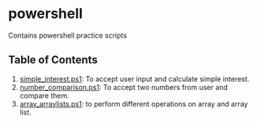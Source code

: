 # powershell

Contains powershell practice scripts

## Table of Contents

1. [simple_interest.ps1](./scripts/simple_interest.ps1): To accept user input and calculate simple interest.
2. [number_comparison.ps1](./scripts/number_comparison.ps1): To accept two numbers from user and compare them.
3. [array_arraylists.ps1](./scripts/array_arraylists.ps1): to perform different operations on array and array list.
